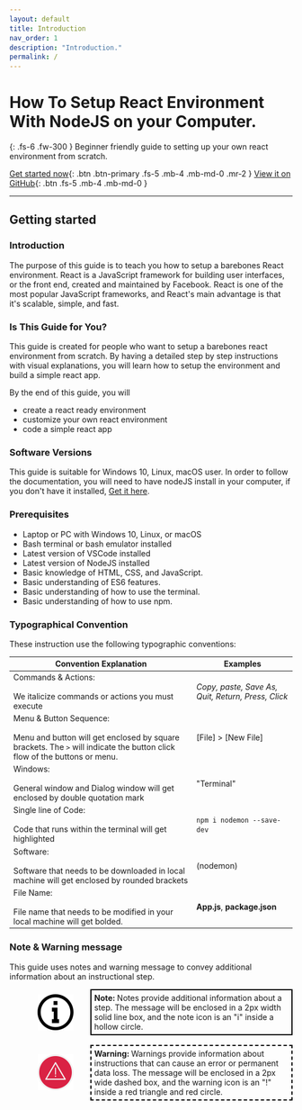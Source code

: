```yaml
---
layout: default
title: Introduction
nav_order: 1
description: "Introduction."
permalink: /
---
```


# How To Setup React Environment With NodeJS on your Computer.

{: .fs-6 .fw-300 }
Beginner friendly guide to setting up your own react environment from scratch.

[Get started now](#getting-started){: .btn .btn-primary .fs-5 .mb-4 .mb-md-0 .mr-2 } [View it on GitHub](https://github.com/emo8355/Simple-react-app){: .btn .fs-5 .mb-4 .mb-md-0 }

---

## Getting started

### Introduction

The purpose of this guide is to teach you how to setup a barebones React environment. React is a JavaScript framework for building user interfaces, or the front end, created and maintained by Facebook. React is one of the most popular JavaScript frameworks, and React's main advantage is that it's scalable, simple, and fast.

### Is This Guide for You?

This guide is created for people who want to setup a barebones react environment from scratch. By having a detailed step by step instructions with visual explanations, you will learn how to setup the environment and build a simple react app.

By the end of this guide, you will

- create a react ready environment
- customize your own react environment
- code a simple react app

### Software Versions

This guide is suitable for Windows 10, Linux, macOS user. In order to follow the documentation, you will need to have nodeJS install in your computer, if you don't have it installed, [Get it here](https://nodejs.org/en/download/).

### Prerequisites
- Laptop or PC with Windows 10, Linux, or macOS
- Bash terminal or bash emulator installed
- Latest version of VSCode installed
- Latest version of NodeJS installed 
- Basic knowledge of HTML, CSS, and JavaScript.
- Basic understanding of ES6 features.
- Basic understanding of how to use the terminal.
- Basic understanding of how to use npm.

### Typographical Convention

These instruction use the following typographic conventions:

| Convention Explanation                                                                                                                                    | Examples                                                |
| --------------------------------------------------------------------------------------------------------------------------------------------------------- | ------------------------------------------------------- |
| Commands & Actions:<br><br> We italicize commands or actions you must execute                                                                 | <i>Copy, paste, Save As, Quit, Return, Press, Click</i> |
| Menu & Button Sequence: <br><br> Menu and button will get enclosed by square brackets. The `>` will indicate the button click flow of the buttons or menu. | [File] > [New File]                                     |
| Windows:<br><br> General window and Dialog window will get enclosed by double quotation mark                                                              | "Terminal"                                              |
| Single line of Code:<br><br> Code that runs within the terminal will get highlighted                                                              | `npm i nodemon --save-dev`                              |
| Software:<br><br> Software that needs to be downloaded in local machine will get enclosed by rounded brackets                                                   | (nodemon)                                               |
| File Name:<br><br>File name that needs to be modified in your local machine will get bolded.                                                                    | **App.js**, **package.json**                            |

### Note & Warning message

This guide uses notes and warning message to convey additional information about an instructional step.

<div style="margin-left: 50px; display: flex; align-items: center;">
    <img src="./img/iconfinder_v-31_3162614.png"
      alt="note"
      style=" margin-right: 30px; width: 64px;" />
      <article style="border: 2px solid black; box-sizing: border-box; padding: 5px;"><strong>Note: </strong>Notes provide additional information about a step. The message will be enclosed in a 2px width solid line box, and the note icon is an "i" inside a hollow circle.</article>
</div>
<br>
<div style="margin-left: 50px; display: flex; align-items: center;">
    <img src="./img/iconfinder_alert_1282954.png"
      alt="alert"
      style=" margin-right: 30px; width: 64px;" />
      <article style="border: 2px dashed black; box-sizing: border-box; padding: 5px;"><strong>Warning: </strong>Warnings provide information about instructions that can cause an error or permanent data loss. The message will be enclosed in a 2px wide dashed box, and the warning icon is an "!" inside a red triangle and red circle.</article>
</div>